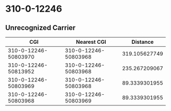 # 310-0-12246
## Unrecognized Carrier


| CGI | Nearest CGI | Distance |
|-----|-------------|----------|
| 310-0-12246-50803970 | 310-0-12246-50803968 | 319.105627749 |
| 310-0-12246-50813952 | 310-0-12246-50803968 | 235.267209067 |
| 310-0-12246-50803969 | 310-0-12246-50803968 | 89.3339301955 |
| 310-0-12246-50803968 | 310-0-12246-50803969 | 89.3339301955 |
